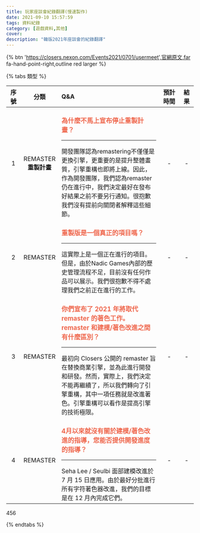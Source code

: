 ```yaml
---
title: 玩家座談會紀錄翻譯(慢速製作)
date: 2021-09-10 15:57:59
tags: 資料紀錄
category: [遊戲資料,其他]
cover: 
description: "韓版2021年座談會的紀錄翻譯"
---
```


{% btn 'https://closers.nexon.com/Events2021/0701/usermeet',官網原文,far fa-hand-point-right,outline red larger %}

<style>
    div.question {
        color: #ef674d;
        font-size: 17px;
        font-weight: bold;
        margin-top: 20px;
    }
    table th:nth-of-type(1){
        width: 8%;
    }
    table th:nth-of-type(2){
        width: 10%;
    }
    table th:nth-of-type(3){
        width: 62%;
    }
    table th:nth-of-type(4){
        width: 12%;
    }
    table th:nth-of-type(5){
        width: 8%;
    }
</style>

{% tabs 類型 %}

<!-- tab 座談會現場建議-->

|序號|分類|Q&A|預計時間|結果|
|:-:|:-:|:-|:-:|:-:|
|1|REMASTER<br>**重製計畫**|<div class="question">為什麼不馬上宣布停止重製計畫？</div><hr></hr>開發團隊認為remastering不僅僅是更換引擎，更重要的是提升整體畫質，引擎重構也即將上線。因此，作為開發團隊，我們認為remaster仍在進行中，我們決定最好在發布好結果之前不要另行通知。很抱歉我們沒有提前向關閉者解釋這些細節。|-|-|
|2|REMASTER|<div class="question">重製版是一個真正的項目嗎？</div><hr></hr>這實際上是一個正在進行的項目。但是，由於Nadic Games內部的歷史管理流程不足，目前沒有任何作品可以展示。我們很抱歉不得不處理我們之前正在進行的工作。|-|-|
|3|REMASTER|<div class="question">你們宣布了 2021 年將取代 remaster 的著色工作。 remaster 和建模/著色改進之間有什麼區別？</div><hr></hr>最初向 Closers 公開的 remaster 旨在替換商業引擎，並為此進行開發和研發。然而，實際上，我們決定不能再繼續了，所以我們轉向了引擎重構，其中一項任務就是改進著色。引擎重構可以看作是提高引擎的技術極限。|-|-|
|4|REMASTER|<div class="question">4月以來就沒有關於建模/著色改進的指導，您能否提供開發進度的指導？</div><hr></hr>Seha Lee / Seulbi 面部建模改進於 7 月 15 日應用。由於最好分批進行所有字符著色器改進，我們的目標是在 12 月內完成它們。|-|-|

<!-- endtab -->

<!-- tab 補充建議-->

456

<!-- endtab -->

{% endtabs %}
